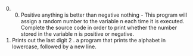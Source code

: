  0. 0. Positive anything is better than negative nothing - This program will assign a random number to the variable n each time it is executed. Complete the source code in order to print whether the number stored in the variable n is positive or negative.
1. Prints out the last digit 
2 . a program that prints the alphabet in lowercase, followed by a new line.
